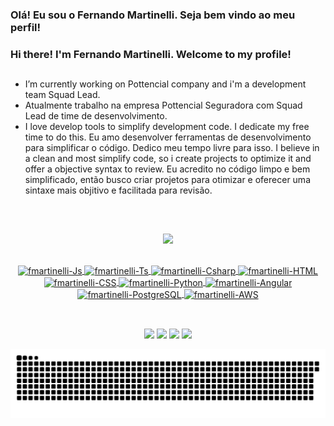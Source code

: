 ### Olá! Eu sou o Fernando Martinelli. Seja bem vindo ao meu perfil!
### Hi there! I'm Fernando Martinelli. Welcome to my profile!
##

- I’m currently working on Pottencial company and i'm a development team Squad Lead.
- Atualmente trabalho na empresa Pottencial Seguradora com Squad Lead de time de desenvolvimento.
- I love develop tools to simplify development code. I dedicate my free time to do this.
  Eu amo desenvolver ferramentas de desenvolvimento para simplificar o código. Dedico meu tempo livre para isso. 
  I believe in a clean and most simplify code, so i create projects to optimize it and offer a objective syntax to review.
  Eu acredito no código limpo e bem simplificado, então busco criar projetos para otimizar e oferecer uma sintaxe mais objitivo e facilitada para revisão.<br />
##
<br /><div align="center">
  <a href="https://github.com/fmartinellidev"><img height="150px" src="https://github-readme-stats.vercel.app/api?username=fmartinellidev&show_icons=true&theme=dark&include_all_commits=true&count_private=true"/>
  
<div style="display: inline_block"><br>
  <img align="center" alt="fmartinelli-Js" height="30" width="40" src="https://cdn.jsdelivr.net/gh/devicons/devicon/icons/javascript/javascript-plain.svg">
  <img align="center" alt="fmartinelli-Ts" height="30" width="40" src="https://cdn.jsdelivr.net/gh/devicons/devicon/icons/typescript/typescript-plain.svg">
  <img align="center" alt="fmartinelli-Csharp" height="30" width="40" src="https://cdn.jsdelivr.net/gh/devicons/devicon/icons/csharp/csharp-plain.svg">
  <img align="center" alt="fmartinelli-HTML" height="30" width="40" src="https://cdn.jsdelivr.net/gh/devicons/devicon/icons/html5/html5-plain.svg">
  <img align="center" alt="fmartinelli-CSS" height="30" width="40" src="https://cdn.jsdelivr.net/gh/devicons/devicon/icons/css3/css3-plain.svg">
  <img align="center" alt="fmartinelli-Python" height="30" width="40" src="https://cdn.jsdelivr.net/gh/devicons/devicon/icons/python/python-original.svg">
  <img align="center" alt="fmartinelli-Angular" height="30" width="40" src="https://cdn.jsdelivr.net/gh/devicons/devicon/icons/angularjs/angularjs-plain.svg">
  <img align="center" alt="fmartinelli-PostgreSQL" height="30" width="40" src="https://cdn.jsdelivr.net/gh/devicons/devicon/icons/postgresql/postgresql-plain.svg">
  <img align="center" alt="fmartinelli-AWS" height="30" width="40" src="http://www.gobyte.com.br/images/aws-icon.svg">
</div><br>

##
<div> 
  <a href="https://youtube.com/@canalbyteinthebox" target="_blank"><img src="https://img.shields.io/badge/YouTube-FF0000?style=for-the-badge&logo=youtube&logoColor=white" target="_blank"></a>
  <a href="https://www.instagram.com/byte.in.the.box/" target="_blank"><img src="https://img.shields.io/badge/-Instagram-%23E4405F?style=for-the-badge&logo=instagram&logoColor=white" target="_blank"></a>
  <a href = "mailto:fernando.martinelli.dev@gmail.com"><img src="https://img.shields.io/badge/-Gmail-%23333?style=for-the-badge&logo=gmail&logoColor=white" target="_blank"></a>
  <a href="https://www.linkedin.com/in/fernando-martinelli-404457181/" target="_blank"><img src="https://img.shields.io/badge/-LinkedIn-%230077B5?style=for-the-badge&logo=linkedin&logoColor=white" target="_blank"></a> 
 
  ![Snake animation](https://github.com/fmartinellidev/fmartinellidev/blob/output/github-contribution-grid-snake.svg)
 
</div>

